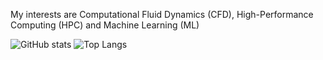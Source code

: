 My interests are Computational Fluid Dynamics (CFD), High-Performance Computing (HPC) and Machine Learning (ML)

<!---
maruthinh/maruthinh is a ✨ special ✨ repository because its `README.md` (this file) appears on your GitHub profile.
You can click the Preview link to take a look at your changes.
--->

![GitHub stats](https://github-readme-stats.vercel.app/api?username=maruthinh&show_icons=true&theme=tokyonight) ![Top Langs](https://github-readme-stats.vercel.app/api/top-langs/?username=maruthinh&theme=tokyonight&count_private=true&size_weight=0.5&count_weight=0.5)



